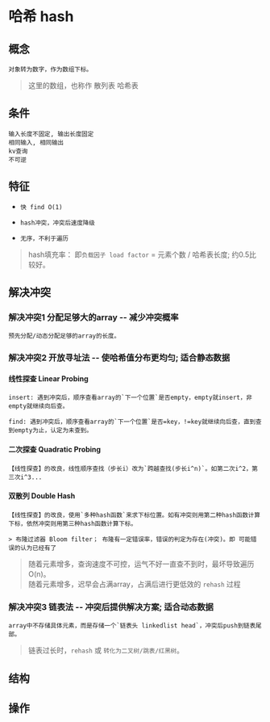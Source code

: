 # 哈希 hash

## 概念

    对象转为数字，作为数组下标。

> 这里的数组，也称作 散列表 哈希表

## 条件

    输入长度不固定, 输出长度固定
    相同输入, 相同输出
    kv查询
    不可逆

## 特征

- `快 find O(1)`

- `hash冲突，冲突后速度降级`

- `无序，不利于遍历`

> hash填充率： 即`负载因子 load factor` = 元素个数 / 哈希表长度; 约0.5比较好。

## 解决冲突

### 解决冲突1 分配足够大的array -- 减少冲突概率

    预先分配/动态分配足够的array的长度。

### 解决冲突2 开放寻址法 -- 使哈希值分布更均匀; 适合静态数据

#### 线性探查 Linear Probing

    insert: 遇到冲突后，顺序查看array的`下一个位置`是否empty，empty就insert，非empty就继续向后查。

    find: 遇到冲突后，顺序查看array的`下一个位置`是否=key，!=key就继续向后查，直到查到empty为止，认定为未查到。

#### 二次探查 Quadratic Probing

    【线性探查】的改良，线性顺序查找（步长i）改为`跨越查找(步长i^n)`。如第二次i^2，第三次i^3...

#### 双散列 Double Hash

    【线性探查】的改良，使用`多种hash函数`来求下标位置。如有冲突则用第二种hash函数计算下标，依然冲突则用第三种hash函数计算下标。

    > 布隆过滤器 Bloom filter； 布隆有一定错误率，错误的判定为存在(冲突)。即 可能错误的认为已经有了

> 随着元素增多，查询速度不可控，运气不好一直查不到时，最坏导致遍历 O(n)。  
> 随着元素增多，迟早会占满array，占满后进行更低效的 `rehash` 过程

### 解决冲突3 链表法 -- 冲突后提供解决方案; 适合动态数据

    array中不存储具体元素，而是存储一个`链表头 linkedlist head`，冲突后push到链表尾部。

> 链表过长时，`rehash` 或 `转化为二叉树/跳表/红黑树`。

## 结构

## 操作
